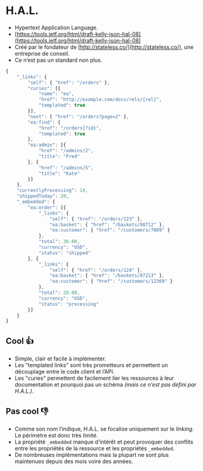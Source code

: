 # H.A.L.

* Hypertext Application Language.
* [https://tools.ietf.org/html/draft-kelly-json-hal-08](https://tools.ietf.org/html/draft-kelly-json-hal-08)
* Créé par le fondateur de [http://stateless.co/](http://stateless.co/), une entreprise de conseil.
* Ce n’est pas un standard non plus.

```javascript
{
    "_links": {
        "self": { "href": "/orders" },
        "curies": [{
            "name": "ea",
            "href": "http://example.com/docs/rels/{rel}",
            "templated": true
        }],
        "next": { "href": "/orders?page=2" },
        "ea:find": {
            "href": "/orders{?id}",
            "templated": true
        },
        "ea:admin": [{
            "href": "/admins/2",
            "title": "Fred"
        }, {
            "href": "/admins/5",
            "title": "Kate"
        }]
    },
    "currentlyProcessing": 14,
    "shippedToday": 20,
    "_embedded": {
        "ea:order": [{
            "_links": {
                "self": { "href": "/orders/123" },
                "ea:basket": { "href": "/baskets/98712" },
                "ea:customer": { "href": "/customers/7809" }
            },
            "total": 30.00,
            "currency": "USD",
            "status": "shipped"
        }, {
            "_links": {
                "self": { "href": "/orders/124" },
                "ea:basket": { "href": "/baskets/97213" },
                "ea:customer": { "href": "/customers/12369" }
            },
            "total": 20.00,
            "currency": "USD",
            "status": "processing"
        }]
    }
}
```

## Cool 👍

* Simple, clair et facile à implémenter.
* Les "templated links" sont très prometteurs et permettent un découplage entre le code client et l’API.
* Les "curies" permettent de facilement lier les ressources à leur documentation et pourquoi pas un schéma _\(mais ce n’est pas défini par H.A.L.\)_.

## Pas cool 👎

* Comme son nom l’indique, H.A.L. se focalise uniquement sur le _linking_. Le périmètre est donc très limité.
* La propriété `_embedded`  manque d’intérêt et peut provoquer des conflits entre les propriétés de la ressource et les propriétés `_embedded`.
* De nombreuses implémentations mais la plupart ne sont plus maintenues depuis des mois voire des années.

